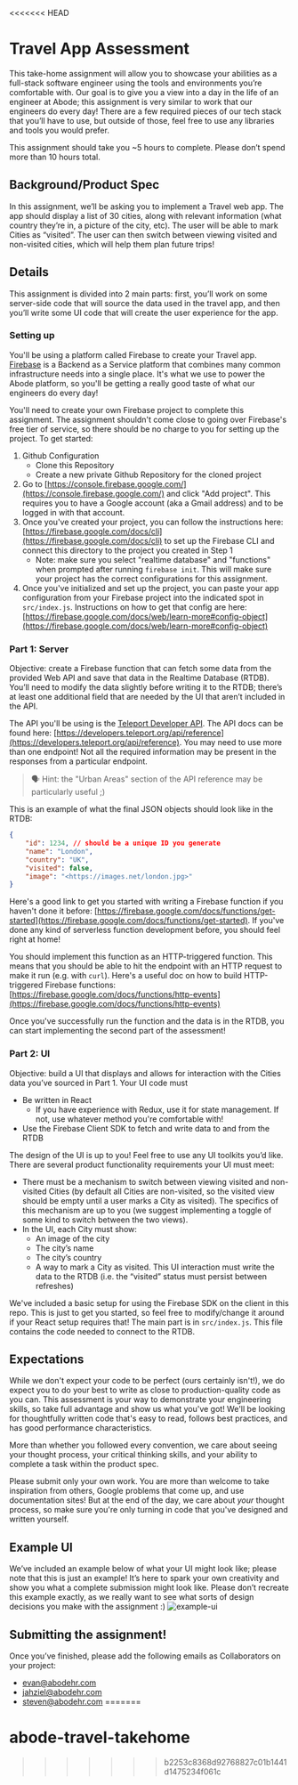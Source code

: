 <<<<<<< HEAD
# Travel App Assessment

This take-home assignment will allow you to showcase your abilities as a full-stack software engineer using the tools and environments you’re comfortable with. Our goal is to give you a view into a day in the life of an engineer at Abode; this assignment is very similar to work that our engineers do every day! There are a few required pieces of our tech stack that you’ll have to use, but outside of those, feel free to use any libraries and tools you would prefer.

This assignment should take you ~5 hours to complete. Please don’t spend more than 10 hours total.

## Background/Product Spec

In this assignment, we’ll be asking you to implement a Travel web app. The app should display a list of 30 cities, along with relevant information (what country they’re in, a picture of the city, etc). The user will be able to mark Cities as “visited”.  The user can then switch between viewing visited and non-visited cities, which will help them plan future trips!

## Details

This assignment is divided into 2 main parts: first, you’ll work on some server-side code that will source the data used in the travel app, and then you’ll write some UI code that will create the user experience for the app.

### Setting up

You'll be using a platform called Firebase to create your Travel app. [Firebase](https://firebase.google.com/) is a Backend as a Service platform that combines many common infrastructure needs into a single place. It's what we use to power the Abode platform, so you'll be getting a really good taste of what our engineers do every day!

You'll need to create your own Firebase project to complete this assignment. The assignment shouldn't come close to going over Firebase's free tier of service, so there should be no charge to you for setting up the project. To get started:

1. Github Configuration
    - Clone this Repository
    - Create a new private Github Repository for the cloned project
2. Go to [https://console.firebase.google.com/](https://console.firebase.google.com/) and click "Add project". This requires you to have a Google account (aka a Gmail address) and to be logged in with that account.
3. Once you've created your project, you can follow the instructions here: [https://firebase.google.com/docs/cli](https://firebase.google.com/docs/cli) to set up the Firebase CLI and connect this directory to the project you created in Step 1
    - Note: make sure you select "realtime database" and "functions" when prompted after running `firebase init`. This will make sure your project has the correct configurations for this assignment.
4. Once you've initialized and set up the project, you can paste your app configuration from your Firebase project into the indicated spot in `src/index.js`. Instructions on how to get that config are here: [https://firebase.google.com/docs/web/learn-more#config-object](https://firebase.google.com/docs/web/learn-more#config-object)

### Part 1: Server

Objective: create a Firebase function that can fetch some data from the provided Web API and save that data in the Realtime Database (RTDB). You’ll need to modify the data slightly before writing it to the RTDB; there’s at least one additional field that are needed by the UI that aren’t included in the API.

The API you'll be using is the [Teleport Developer API](https://developers.teleport.org/). The API docs can be found here: [https://developers.teleport.org/api/reference](https://developers.teleport.org/api/reference). You may need to use more than one endpoint! Not all the required information may be present in the responses from a particular endpoint.

> 🗣️ Hint: the "Urban Areas" section of the API reference may be particularly useful ;)
> 

This is an example of what the final JSON objects should look like in the RTDB:

```json
{
	"id": 1234, // should be a unique ID you generate
	"name": "London",
	"country": "UK",
	"visited": false,
	"image": "<https://images.net/london.jpg>"
}

```

Here's a good link to get you started with writing a Firebase function if you haven't done it before: [https://firebase.google.com/docs/functions/get-started](https://firebase.google.com/docs/functions/get-started). If you've done any kind of serverless function development before, you should feel right at home!

You should implement this function as an HTTP-triggered function. This means that you should be able to hit the endpoint with an HTTP request to make it run (e.g. with `curl`). Here's a useful doc on how to build HTTP-triggered Firebase functions: [https://firebase.google.com/docs/functions/http-events](https://firebase.google.com/docs/functions/http-events)

Once you've successfully run the function and the data is in the RTDB, you can start implementing the second part of the assessment!

### Part 2: UI

Objective: build a UI that displays and allows for interaction with the Cities data you’ve sourced in Part 1. Your UI code must

- Be written in React
    - If you have experience with Redux, use it for state management. If not, use whatever method you're comfortable with!
- Use the Firebase Client SDK to fetch and write data to and from the RTDB

The design of the UI is up to you! Feel free to use any UI toolkits you’d like. There are several product functionality requirements your UI must meet:

- There must be a mechanism to switch between viewing visited and non-visited Cities (by default all Cities are non-visited, so the visited view should be empty until a user marks a City as visited). The specifics of this mechanism are up to you (we suggest implementing a toggle of some kind to switch between the two views).
- In the UI, each City must show:
    - An image of the city
    - The city’s name
    - The city’s country
    - A way to mark a City as visited. This UI interaction must write the data to the RTDB (i.e. the “visited” status must persist between refreshes)

We've included a basic setup for using the Firebase SDK on the client in this repo. This is just to get you started, so feel free to modify/change it around if your React setup requires that!
The main part is in `src/index.js`. This file contains the code needed to connect to the RTDB.

## Expectations

While we don't expect your code to be perfect (ours certainly isn't!), we do expect you to do your best to write as close to production-quality code as you can. This assessment is your way to demonstrate your engineering skills, so take full advantage and show us what you've got! We'll be looking for thoughtfully written code that's easy to read, follows best practices,
and has good performance characteristics.

More than whether you followed every convention, we care about seeing your thought process, your critical thinking skills, and your ability to complete a task within the product spec.

Please submit only your own work. You are more than welcome to take inspiration from others, Google problems that come up, and use documentation sites! But at the end of the day, we care about *your* thought process, so make sure you're only turning in code that you've designed and written yourself.

## Example UI

We’ve included an example below of what your UI might look like; please note that this is just an example! It’s here to spark your own creativity and show you what a complete submission might look like. Please don’t recreate this example exactly, as we really want to see what sorts of design decisions you make with the assignment :)
![example-ui](https://user-images.githubusercontent.com/16907570/230651777-d8a3c3f5-be4b-4c4d-8b70-0c941a9e00a7.png)

## Submitting the assignment!

Once you’ve finished, please add the following emails as Collaborators on your project:

- evan@abodehr.com
- jahziel@abodehr.com
- steven@abodehr.com
=======
# abode-travel-takehome
>>>>>>> b2253c8368d92768827c01b1441d1475234f061c
